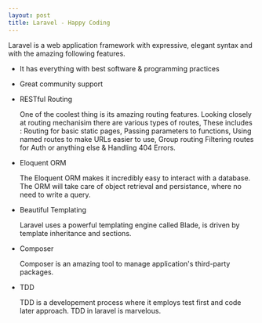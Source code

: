 ```yaml
---
layout: post
title: Laravel - Happy Coding
---
```


Laravel is a web application framework with expressive, elegant syntax and with the amazing following features.

* It has everything with best software & programming practices

* Great community support

* RESTful Routing

	One of the coolest thing is its amazing routing features. Looking closely at routing mechanisim there are various types of routes,
	These includes : Routing for basic static pages, Passing parameters to functions, Using named routes to make URLs easier to use, Group routing
	Filtering routes for Auth or anything else & Handling 404 Errors.

* Eloquent ORM
	
	The Eloquent ORM makes it incredibly easy to interact with a database. The ORM will take care of object retrieval and persistance, where no need to write a query. 

* Beautiful Templating
	
	Laravel uses a powerful templating engine called Blade, is driven by template inheritance and sections.

* Composer

	Composer is an amazing tool to manage application's third-party packages.

* TDD 
	
	TDD is a developement process where it employs test first and code later approach. TDD in laravel is marvelous. 

